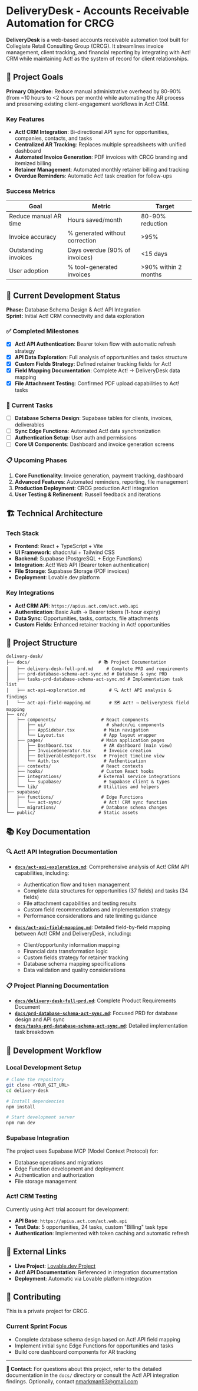 # DeliveryDesk - Accounts Receivable Automation for CRCG

**DeliveryDesk** is a web-based accounts receivable automation tool built for Collegiate Retail Consulting Group (CRCG). It streamlines invoice management, client tracking, and financial reporting by integrating with Act! CRM while maintaining Act! as the system of record for client relationships.

## 🎯 Project Goals

**Primary Objective:** Reduce manual administrative overhead by 80-90% (from ~10 hours to <2 hours per month) while automating the AR process and preserving existing client-engagement workflows in Act! CRM.

### Key Features
- **Act! CRM Integration**: Bi-directional API sync for opportunities, companies, contacts, and tasks
- **Centralized AR Tracking**: Replaces multiple spreadsheets with unified dashboard
- **Automated Invoice Generation**: PDF invoices with CRCG branding and itemized billing
- **Retainer Management**: Automated monthly retainer billing and tracking
- **Overdue Reminders**: Automatic Act! task creation for follow-ups

### Success Metrics
| Goal | Metric | Target |
|------|--------|--------|
| Reduce manual AR time | Hours saved/month | 80-90% reduction |
| Invoice accuracy | % generated without correction | >95% |
| Outstanding invoices | Days overdue (90% of invoices) | <15 days |
| User adoption | % tool-generated invoices | >90% within 2 months |

## 🚧 Current Development Status

**Phase:** Database Schema Design & Act! API Integration  
**Sprint:** Initial Act! CRM connectivity and data exploration  

### ✅ Completed Milestones
- [x] **Act! API Authentication**: Bearer token flow with automatic refresh strategy
- [x] **API Data Exploration**: Full analysis of opportunities and tasks structure
- [x] **Custom Fields Strategy**: Defined retainer tracking fields for Act! 
- [x] **Field Mapping Documentation**: Complete Act! → DeliveryDesk data mapping
- [x] **File Attachment Testing**: Confirmed PDF upload capabilities to Act! tasks

### 🔄 Current Tasks
- [ ] **Database Schema Design**: Supabase tables for clients, invoices, deliverables
- [ ] **Sync Edge Functions**: Automated Act! data synchronization
- [ ] **Authentication Setup**: User auth and permissions
- [ ] **Core UI Components**: Dashboard and invoice generation screens

### 📋 Upcoming Phases
1. **Core Functionality**: Invoice generation, payment tracking, dashboard
2. **Advanced Features**: Automated reminders, reporting, file management
3. **Production Deployment**: CRCG production Act! integration
4. **User Testing & Refinement**: Russell feedback and iterations

## 🏗️ Technical Architecture

### Tech Stack
- **Frontend**: React + TypeScript + Vite
- **UI Framework**: shadcn/ui + Tailwind CSS
- **Backend**: Supabase (PostgreSQL + Edge Functions)
- **Integration**: Act! Web API (Bearer token authentication)
- **File Storage**: Supabase Storage (PDF invoices)
- **Deployment**: Lovable.dev platform

### Key Integrations
- **Act! CRM API**: `https://apius.act.com/act.web.api`
- **Authentication**: Basic Auth → Bearer tokens (1-hour expiry)
- **Data Sync**: Opportunities, tasks, contacts, file attachments
- **Custom Fields**: Enhanced retainer tracking in Act! opportunities

## 📁 Project Structure

```
delivery-desk/
├── docs/                          # 📚 Project Documentation
│   ├── delivery-desk-full-prd.md     # Complete PRD and requirements
│   ├── prd-database-schema-act-sync.md # Database & sync PRD
│   ├── tasks-prd-database-schema-act-sync.md # Implementation task list
│   ├── act-api-exploration.md         # 🔍 Act! API analysis & findings
│   └── act-api-field-mapping.md       # 🗺️ Act! → DeliveryDesk field mapping
├── src/
│   ├── components/                 # React components
│   │   ├── ui/                       # shadcn/ui components
│   │   ├── AppSidebar.tsx           # Main navigation
│   │   └── Layout.tsx               # App layout wrapper
│   ├── pages/                      # Main application pages
│   │   ├── Dashboard.tsx            # AR dashboard (main view)
│   │   ├── InvoiceGenerator.tsx     # Invoice creation
│   │   ├── DeliverablesReport.tsx   # Project timeline view
│   │   └── Auth.tsx                 # Authentication
│   ├── contexts/                   # React contexts
│   ├── hooks/                      # Custom React hooks
│   ├── integrations/              # External service integrations
│   │   └── supabase/                # Supabase client & types
│   └── lib/                       # Utilities and helpers
├── supabase/
│   ├── functions/                  # Edge Functions
│   │   └── act-sync/                # Act! CRM sync function
│   └── migrations/                 # Database schema changes
└── public/                        # Static assets
```

## 📚 Key Documentation

### 🔍 **Act! API Integration Documentation**
- **[`docs/act-api-exploration.md`](docs/act-api-exploration.md)**: Comprehensive analysis of Act! CRM API capabilities, including:
  - Authentication flow and token management
  - Complete data structures for opportunities (37 fields) and tasks (34 fields)
  - File attachment capabilities and testing results
  - Custom field recommendations and implementation strategy
  - Performance considerations and rate limiting guidance

- **[`docs/act-api-field-mapping.md`](docs/act-api-field-mapping.md)**: Detailed field-by-field mapping between Act! CRM and DeliveryDesk, including:
  - Client/opportunity information mapping
  - Financial data transformation logic
  - Custom fields strategy for retainer tracking
  - Database schema mapping specifications
  - Data validation and quality considerations

### 📋 **Project Planning Documentation**
- **[`docs/delivery-desk-full-prd.md`](docs/delivery-desk-full-prd.md)**: Complete Product Requirements Document
- **[`docs/prd-database-schema-act-sync.md`](docs/prd-database-schema-act-sync.md)**: Focused PRD for database design and API sync
- **[`docs/tasks-prd-database-schema-act-sync.md`](docs/tasks-prd-database-schema-act-sync.md)**: Detailed implementation task breakdown

## 🚀 Development Workflow

### Local Development Setup

```bash
# Clone the repository
git clone <YOUR_GIT_URL>
cd delivery-desk

# Install dependencies
npm install

# Start development server
npm run dev
```

### Supabase Integration
The project uses Supabase MCP (Model Context Protocol) for:
- Database operations and migrations
- Edge Function development and deployment
- Authentication and authorization
- File storage management

### Act! CRM Testing
Currently using Act! trial account for development:
- **API Base**: `https://apius.act.com/act.web.api`
- **Test Data**: 5 opportunities, 24 tasks, custom "Billing" task type
- **Authentication**: Implemented with token caching and automatic refresh

## 🔗 External Links

- **Live Project**: [Lovable.dev Project](https://lovable.dev/projects/b0ca809d-73a0-4cf2-a06c-c03c5732187e)
- **Act! API Documentation**: Referenced in integration documentation
- **Deployment**: Automatic via Lovable platform integration

## 🤝 Contributing

This is a private project for CRCG.

### Current Sprint Focus
- Complete database schema design based on Act! API field mapping
- Implement initial sync Edge Functions for opportunities and tasks
- Build core dashboard components for AR tracking

---

**📧 Contact**: For questions about this project, refer to the detailed documentation in the `docs/` directory or consult the Act! API integration findings. Optionally, contact nmarkman93@gmail.com
